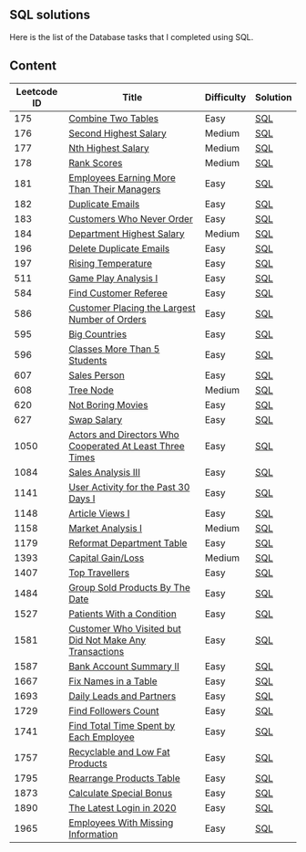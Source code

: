 ## SQL solutions

Here is the list of the Database tasks that I completed using SQL.

## Content

| Leetcode ID | Title                                 | Difficulty | Solution |
| ----------- | ------------------------------------  |----------- |----------|
| 175| [Combine Two Tables](https://leetcode.com/problems/combine-two-tables) | Easy | [SQL](./175-CombineTwoTables.sql)
| 176| [Second Highest Salary](https://leetcode.com/problems/second-highest-salary) | Medium | [SQL](./176-SecondHighestSalary.sql)
| 177| [Nth Highest Salary](https://leetcode.com/problems/nth-highest-salary) | Medium | [SQL](./177-NthHighestSalary.sql)
| 178| [Rank Scores](https://leetcode.com/problems/rank-scores) | Medium | [SQL](./178-RankScores.sql)
| 181| [Employees Earning More Than Their Managers](https://leetcode.com/problems/employees-earning-more-than-their-managers) | Easy | [SQL](./181-EmployeesEarningMoreThanTheirManagers.sql)
| 182| [Duplicate Emails](https://leetcode.com/problems/duplicate-emails) | Easy | [SQL](./182-DuplicateEmails.sql)
| 183| [Customers Who Never Order](https://leetcode.com/problems/customers-who-never-order) | Easy | [SQL](./183-CustomersWhoNeverOrder.sql)
| 184| [Department Highest Salary](https://leetcode.com/problems/department-highest-salary) | Medium | [SQL](./184-DepartmentHighestSalary.sql)
| 196| [Delete Duplicate Emails](https://leetcode.com/problems/delete-duplicate-emails) | Easy |  [SQL](./196-DeleteDuplicateEmails.sql)
| 197| [Rising Temperature](https://leetcode.com/problems/rising-temperature) | Easy | [SQL](./197-RisingTemperature.sql)
| 511| [Game Play Analysis I](https://leetcode.com/problems/game-play-analysis-i) | Easy | [SQL](./511-GamePlayAnalysisI.sql)
| 584| [Find Customer Referee](https://leetcode.com/problems/find-customer-referee) | Easy | [SQL](./584-FindCustomerReferee.sql)
| 586| [Customer Placing the Largest Number of Orders](https://leetcode.com/problems/customer-placing-the-largest-number-of-orders) | Easy | [SQL](./586-CustomerPlacingTheLargestNumberOfOrders.sql)
| 595| [Big Countries](https://leetcode.com/problems/big-countries) | Easy | [SQL](./595-BigCountries.sql)
| 596| [Classes More Than 5 Students](https://leetcode.com/problems/classes-more-than-5-students) | Easy | [SQL](./596-ClassesMoreThan5Students.sql)
| 607| [Sales Person](https://leetcode.com/problems/sales-person) | Easy | [SQL](./607-SalesPerson.sql)
| 608| [Tree Node](https://leetcode.com/problems/tree-node) | Medium | [SQL](./608-TreeNode.sql)
| 620| [Not Boring Movies](https://leetcode.com/problems/not-boring-movies) | Easy | [SQL](./620-NotBoringMovies.sql)
| 627| [Swap Salary](https://leetcode.com/problems/swap-salary) | Easy | [SQL](./627-SwapSalary.sql)
| 1050| [Actors and Directors Who Cooperated At Least Three Times](https://leetcode.com/problems/actors-and-directors-who-cooperated-at-least-three-times) | Easy | [SQL](./1050-ActorsAndDirectorsWhoCooperatedAtLeastThreeTimes.sql)
| 1084| [Sales Analysis III](https://leetcode.com/problems/sales-analysis-iii/) | Easy |[SQL](./1084-SalesAnalysisIII.sql)
| 1141| [User Activity for the Past 30 Days I](https://leetcode.com/problems/user-activity-for-the-past-30-days-i) | Easy | [SQL](./1141-UserActivityForThePast30DaysI.sql)
| 1148| [Article Views I](https://leetcode.com/problems/article-views-i) | Easy | [SQL](./1148-ArticleViewsI.sql)
| 1158| [Market Analysis I](https://leetcode.com/problems/market-analysis-i) | Medium | [SQL](./1158-MarketAnalysisI.sql)
| 1179| [Reformat Department Table](https://leetcode.com/problems/reformat-department-table) | Easy | [SQL](./1179-ReformatDepartmentTable.sql)
| 1393| [Capital Gain/Loss](https://leetcode.com/problems/capital-gainloss) | Medium | [SQL](./1393-CapitalGainLoss.sql)
| 1407| [Top Travellers](https://leetcode.com/problems/top-travellers) | Easy | [SQL](./1407-TopTravellers.sql)
| 1484| [Group Sold Products By The Date](https://leetcode.com/problems/group-sold-products-by-the-date) | Easy | [SQL](./1484-GroupSoldProductsByTheDate.sql)
| 1527| [Patients With a Condition](https://leetcode.com/problems/patients-with-a-condition) | Easy | [SQL](./1527-PatientsWithACondition.sql)
| 1581| [Customer Who Visited but Did Not Make Any Transactions](https://leetcode.com/problems/customer-who-visited-but-did-not-make-any-transactions) | Easy | [SQL](/code/Python/1581-CustomerWhoVisitedButDidNotMakeAnyTransactions.sql)
| 1587| [Bank Account Summary II](https://leetcode.com/problems/bank-account-summary-ii)| Easy | [SQL](/code/Python/1587-BankAccountSummaryII.sql)
| 1667| [Fix Names in a Table](https://leetcode.com/problems/fix-names-in-a-table) | Easy | [SQL](./1667-FixNamesInATable.sql)
| 1693| [Daily Leads and Partners](https://leetcode.com/problems/daily-leads-and-partners) | Easy | [SQL](./1693-DailyLeadsAndPartners.sql)
| 1729| [Find Followers Count](https://leetcode.com/problems/find-followers-count) | Easy | [SQL](./1729-FindFollowersCount.sql)
| 1741| [Find Total Time Spent by Each Employee](https://leetcode.com/problems/find-total-time-spent-by-each-employee) | Easy | [SQL](./1741-FindTotalTimeSpentByEachEmployee.sql)
| 1757| [Recyclable and Low Fat Products](https://leetcode.com/problems/recyclable-and-low-fat-products) | Easy | [SQL](./1757-RecyclableAndLowFatProducts.sql)
| 1795| [Rearrange Products Table](https://leetcode.com/problems/rearrange-products-table) | Easy | [SQL](./1795-RearrangeProductsTable.sql)
| 1873| [Calculate Special Bonus](https://leetcode.com/problems/calculate-special-bonus) | Easy | [SQL](./1873-CalculateSpecialBonus.sql)
| 1890| [The Latest Login in 2020](https://leetcode.com/problems/the-latest-login-in-2020) | Easy | [SQL](./1890-TheLatestLoginIn2020.sql)
| 1965| [Employees With Missing Information](https://leetcode.com/problems/employees-with-missing-information) | Easy | [SQL](./1965-EmployeesWithMissinginformation.sql)
